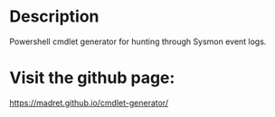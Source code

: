 # Description
Powershell cmdlet generator for hunting through Sysmon event logs.

# Visit the github page:
https://madret.github.io/cmdlet-generator/
